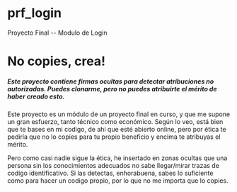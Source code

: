 # prf_login
Proyecto Final -- Modulo de Login
# No copies, crea!
##### Este proyecto contiene firmas ocultas para detectar atribuciones no autorizadas. Puedes clonarme, pero no puedes atribuirte el mérito de haber creado esto.


Este proyecto es un módulo de un proyecto final en curso, y que me supone un gran esfuerzo, tanto técnico como económico. Según lo veo, está bien que te bases en mi codigo, de ahí que esté abierto online, pero por ética te pediría que no lo copies para tu propio beneficio y encima te atribuyas el mérito. 

Pero como casi nadie sigue la ética, he insertado en zonas ocultas que una persona sin los conocimientos adecuados no sabe llegar/mirar trazas de codigo identificativo. Si las detectas, enhorabuena, sabes lo suficiente como para hacer un codigo propio, por lo que no me importa que lo copies. 

